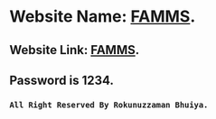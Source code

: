# Website Name: [FAMMS](https://themes-twenty-two.myshopify.com/).

## Website Link: [FAMMS](https://themes-twenty-two.myshopify.com/).

## Password is 1234.

### `All Right Reserved By Rokunuzzaman Bhuiya.`